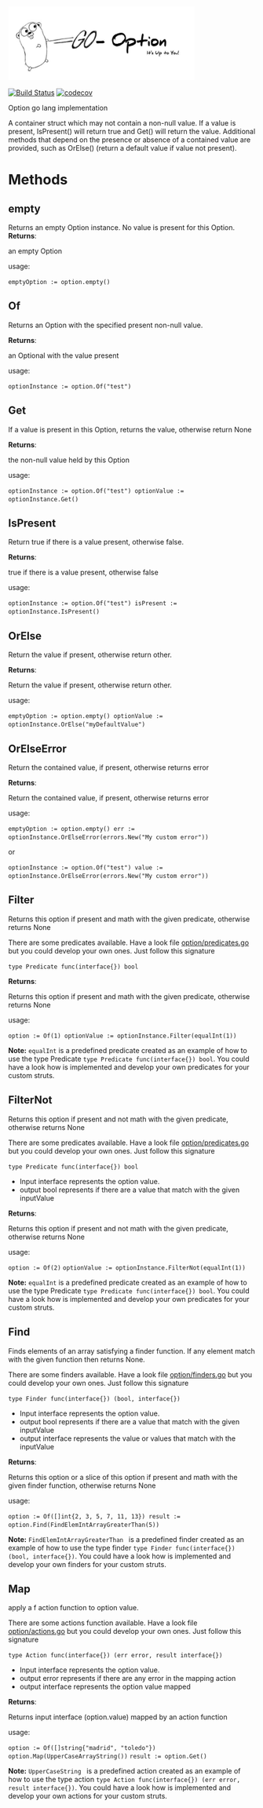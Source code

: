 <img src="goLangLogo.jpeg"  width="380" height="150" border="0" /> 



[![Build Status](https://travis-ci.org/pjgg/Go-Option.svg?branch=master)](https://travis-ci.org/pjgg/Go-Option)
[![codecov](https://codecov.io/gh/pjgg/Go-Option/branch/master/graph/badge.svg)](https://codecov.io/gh/pjgg/Go-Option)


Option go lang implementation

A container struct which may not contain a non-null value. If a value is present, IsPresent() will return true and Get() will return the value.
Additional methods that depend on the presence or absence of a contained value are provided, such as OrElse() (return a default value if value not present).

Methods
=======

empty
-----
Returns an empty Option instance. No value is present for this Option.
**Returns**: 

an empty Option

usage:

`emptyOption := option.empty()`

Of
-----
Returns an Option with the specified present non-null value.

**Returns**: 

an Optional with the value present

usage:

`optionInstance := option.Of("test")`

Get
-----
If a value is present in this Option, returns the value, otherwise return None

**Returns**: 

the non-null value held by this Option

usage:

`
 optionInstance := option.Of("test")
 optionValue := optionInstance.Get()
 `

IsPresent
----------
Return true if there is a value present, otherwise false.

**Returns**: 

true if there is a value present, otherwise false

usage:

`
 optionInstance := option.Of("test")
 isPresent := optionInstance.IsPresent()
 `

OrElse
----------
Return the value if present, otherwise return other.

**Returns**: 

Return the value if present, otherwise return other.

usage:

`
 emptyOption := option.empty()
 optionValue := optionInstance.OrElse("myDefaultValue")
 `

OrElseError
------------
Return the contained value, if present, otherwise returns error

**Returns**: 

Return the contained value, if present, otherwise returns error

usage:

`
emptyOption := option.empty()
err := optionInstance.OrElseError(errors.New("My custom error"))
`

or

`
optionInstance := option.Of("test")
value := optionInstance.OrElseError(errors.New("My custom error"))
`


Filter
-------
Returns this option if present and math with the given predicate, otherwise returns None

There are some predicates available. Have a look file [option/predicates.go](option/predicates.go) but you could develop your own ones. Just follow this signature

`type Predicate func(interface{}) bool
`

**Returns**: 

Returns this option if present and math with the given predicate, otherwise returns None

usage:

`
option := Of(1)
optionValue := optionInstance.Filter(equalInt(1))
`

**Note:** `equalInt` is a predefined predicate created as an example of how to use the type Predicate `type Predicate func(interface{}) bool`. You could have a look how is implemented and develop your own predicates for your custom struts.

FilterNot
----------
Returns this option if present and not math with the given predicate, otherwise returns None

There are some predicates available. Have a look file [option/predicates.go](option/predicates.go) but you could develop your own ones. Just follow this signature

`type Predicate func(interface{}) bool
`

* Input interface represents the option value.
* output bool represents if there are a value that match with the given inputValue

**Returns**: 

Returns this option if present and not math with the given predicate, otherwise returns None

usage:

`option := Of(2)`
`optionValue := optionInstance.FilterNot(equalInt(1))`

**Note:** `equalInt` is a predefined predicate created as an example of how to use the type Predicate `type Predicate func(interface{}) bool`. You could have a look how is implemented and develop your own predicates for your custom struts.

Find
-----
Finds elements of an array satisfying a finder function. If any element match with the given function then returns None.

There are some finders available. Have a look file [option/finders.go](option/finders.go) but you could develop your own ones. Just follow this signature

`type Finder func(interface{}) (bool, interface{})
`

* Input interface represents the option value.
* output bool represents if there are a value that match with the given inputValue
* output interface represents the value or values that match with the inputValue

**Returns**: 

Returns this option or a slice of this option if present and math with the given finder function, otherwise returns None

usage:

`
option := Of([]int{2, 3, 5, 7, 11, 13})
result := option.Find(FindElemIntArrayGreaterThan(5))
`

**Note:** `FindElemIntArrayGreaterThan ` is a predefined finder created as an example of how to use the type finder `type Finder func(interface{}) (bool, interface{})`. You could have a look how is implemented and develop your own finders for your custom struts.

Map
-----
apply a f action function to option value.

There are some actions function available. Have a look file [option/actions.go](option/actions.go) but you could develop your own ones. Just follow this signature

`type Action func(interface{}) (err error, result interface{})
`

* Input interface represents the option value.
* output error represents if there are any error in the mapping action
* output interface represents the option value mapped

**Returns**: 

Returns input interface (option.value) mapped by an action function

usage:

`option := Of([]string{"madrid", "toledo"})`
`option.Map(UpperCaseArrayString())`
`result := option.Get()`

**Note:** `UpperCaseString ` is a predefined action created as an example of how to use the type action `type Action func(interface{}) (err error, result interface{})`. You could have a look how is implemented and develop your own actions for your custom struts.
